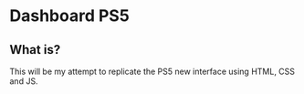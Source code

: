 # Dashboard PS5

## What is?

This will be my attempt to replicate the PS5 new interface using HTML, CSS and JS.
